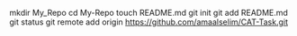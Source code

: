 mkdir My_Repo
 cd My-Repo
touch README.md
git init
git add README.md
git status
git remote add origin https://github.com/amaalselim/CAT-Task.git
